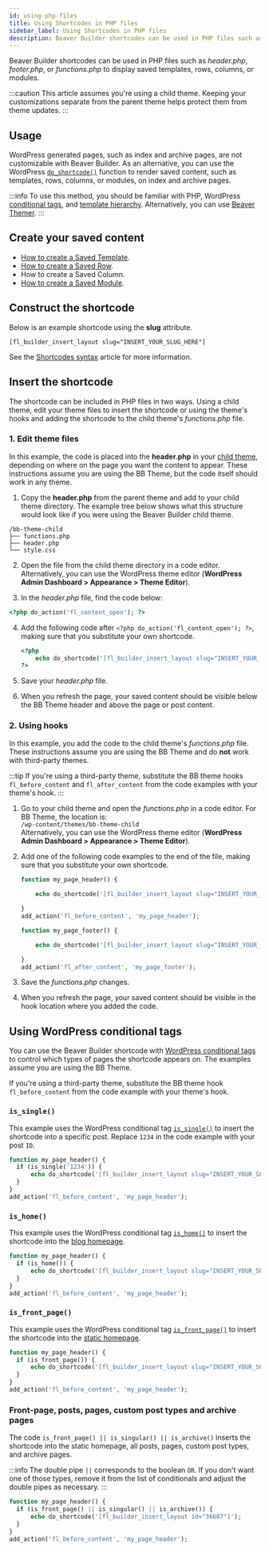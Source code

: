 ```yaml
---
id: using-php-files
title: Using Shortcodes in PHP files
sidebar_label: Using Shortcodes in PHP files
description: Beaver Builder shortcodes can be used in PHP files such as header.php or footer.php to display saved templates, rows, columns, or modules.
---
```


Beaver Builder shortcodes can be used in PHP files such as *header.php*, *footer.php*, or *functions.php* to display saved templates, rows, columns, or modules.

:::caution
This article assumes you're using a child theme. Keeping your customizations separate from the parent theme helps protect them from theme updates.
:::

## Usage

WordPress generated pages, such as index and archive pages, are not customizable with Beaver Builder. As an alternative, you can use the WordPress [`do_shortcode()`](https://developer.wordpress.org/reference/functions/do_shortcode/) function to render saved content, such as templates, rows, columns, or modules, on index and archive pages.

:::info
To use this method, you should be familiar with PHP, WordPress [conditional tags](https://developer.wordpress.org/themes/basics/conditional-tags/), and [template hierarchy](https://developer.wordpress.org/themes/basics/template-hierarchy/). Alternatively, you can use [Beaver Themer](https://www.wpbeaverbuilder.com/beaver-themer/).
:::

## Create your saved content
  
* [How to create a Saved Template](templates/saved-templates.md).
* [How to create a Saved Row](rows/saved-rows.md).
* How to create a Saved Column.
* [How to create a Saved Module](modules/saved-modules.md).

## Construct the shortcode

Below is an example shortcode using the **slug** attribute.

```markup
[fl_builder_insert_layout slug="INSERT_YOUR_SLUG_HERE"]
```

See the [Shortcodes syntax](syntax.md) article for more information.

## Insert the shortcode

The shortcode can be included in PHP files in two ways. Using a child theme, edit your theme files to insert the shortcode or using the theme's hooks and adding the shortcode to the child theme's *functions.php* file.

### 1. Edit theme files

In this example, the code is placed into the **header.php** in your [child theme](https://developer.wordpress.org/themes/advanced-topics/child-themes/), depending on where on the page you want the content to appear. These instructions assume you are using the BB Theme, but the code itself should work in any theme.

1. Copy the **header.php** from the parent theme and add to your child theme directory. The example tree below shows what this structure would look like if you were using the Beaver Builder child theme.

  ```markup
  /bb-theme-child
  ├── functions.php
  ├── header.php
  └── style.css
  ```
  
2. Open the file from the child theme directory in a code editor.  
  Alternatively, you can use the WordPress theme editor (**WordPress Admin Dashboard > Appearance > Theme Editor**).

3. In the *header.php* file, find the code below:  

  ```php
  <?php do_action('fl_content_open'); ?>
  ```
  
4. Add the following code after `<?php do_action('fl_content_open'); ?>`, making sure that you substitute your own shortcode.

	```php
	<?php
  		echo do_shortcode('[fl_builder_insert_layout slug="INSERT_YOUR_SLUG_HERE"]');
	?>
	```
5. Save your *header.php* file.

6. When you refresh the page, your saved content should be visible below the BB Theme header and above the page or post content.

### 2. Using hooks

In this example, you add the code to the child theme's *functions.php* file. These instructions assume you are using the BB Theme and do **not** work with third-party themes. 

:::tip
If you're using a third-party theme, substitute the BB theme hooks `fl_before_content` and `fl_after_content` from the code examples with your theme's hook.
:::

1. Go to your child theme and open the *functions.php* in a code editor. For BB Theme, the location is:  
`/wp-content/themes/bb-theme-child`  
  Alternatively, you can use the WordPress theme editor (**WordPress Admin Dashboard > Appearance > Theme Editor**).

2. Add one of the following code examples to the end of the file, making sure that you substitute your own shortcode.  

	```php title='To insert shortcode after the header'
	function my_page_header() {
  		
		echo do_shortcode('[fl_builder_insert_layout slug="INSERT_YOUR_SLUG_HERE"]');
	
	}
	add_action('fl_before_content', 'my_page_header');
	```
	
	```php title='To insert shortcode before the footer'
	function my_page_footer() {

  		echo do_shortcode('[fl_builder_insert_layout slug="INSERT_YOUR_SLUG_HERE"]');

	}
	add_action('fl_after_content', 'my_page_footer');
	```
	
3. Save the *functions.php* changes.

4. When you refresh the page, your saved content should be visible in the hook location where you added the code.

## Using WordPress conditional tags

You can use the Beaver Builder shortcode with [WordPress conditional tags](https://developer.wordpress.org/themes/basics/conditional-tags/) to control which types of pages the shortcode appears on. The examples assume you are using the BB Theme.

If you're using a third-party theme, substitute the BB theme hook `fl_before_content` from the code example with your theme's hook. 

### `is_single()`

This example uses the WordPress conditional tag [`is_single()`](https://developer.wordpress.org/reference/functions/is_single/) to insert the shortcode into a specific post. Replace `1234` in the code example with your post `ID`. 

```php
function my_page_header() {
  if (is_single('1234')) {
	  echo do_shortcode('[fl_builder_insert_layout slug="INSERT_YOUR_SLUG_HERE"]');
  }
}
add_action('fl_before_content', 'my_page_header');
```

### `is_home()`

This example uses the WordPress conditional tag [`is_home()`](https://developer.wordpress.org/reference/functions/is_home/) to insert the shortcode into the [blog homepage](https://wordpress.org/support/article/settings-reading-screen/#reading-settings).

```php
function my_page_header() {
  if (is_home()) {
	  echo do_shortcode('[fl_builder_insert_layout slug="INSERT_YOUR_SLUG_HERE"]');
  }
}
add_action('fl_before_content', 'my_page_header');
```

### `is_front_page()`

This example uses the WordPress conditional tag [`is_front_page()`](https://developer.wordpress.org/reference/functions/is_front_page/) to insert the shortcode into the [static homepage](https://wordpress.org/support/article/creating-a-static-front-page/).

```php
function my_page_header() {
  if (is_front_page()) {
	  echo do_shortcode('[fl_builder_insert_layout slug="INSERT_YOUR_SLUG_HERE"]');
  }
}
add_action('fl_before_content', 'my_page_header');
```

### Front-page, posts, pages, custom post types and archive pages

The code `is_front_page() || is_singular() || is_archive()` inserts the shortcode into the static homepage, all posts, pages, custom post types, and archive pages.

:::info
The double pipe `||` corresponds to the boolean `OR`. If you don't want one of those types, remove it from the list of conditionals and adjust the double pipes as necessary.
:::

```php
function my_page_header() {
  if (is_front_page() || is_singular() || is_archive()) {
	  echo do_shortcode('[fl_builder_insert_layout id="36607"]');
  }
}
add_action('fl_before_content', 'my_page_header');
```

